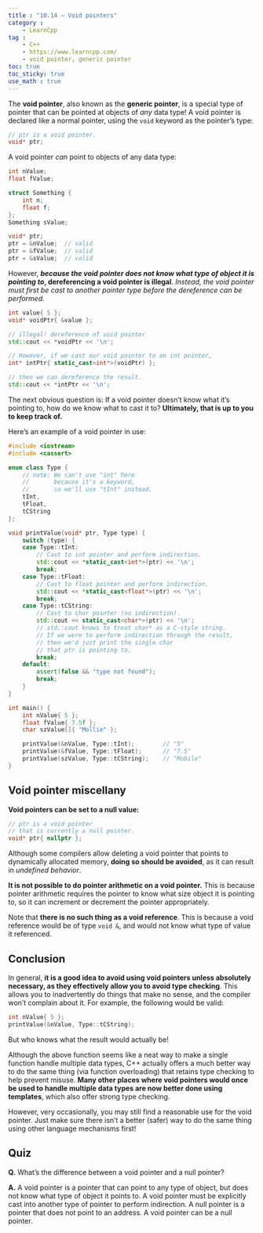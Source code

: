 ```yaml
---
title : "10.14 — Void pointers"
category :
    - LearnCpp
tag : 
    - C++
    - https://www.learncpp.com/
    - void pointer, generic pointer
toc: true  
toc_sticky: true 
use_math : true
---
```


The **void pointer**, also known as the **generic pointer**, is a special type of pointer that can be pointed at objects of *any* data type! A void pointer is declared like a normal pointer, using the `void` keyword as the pointer’s type:

```c++
// ptr is a void pointer.
void* ptr; 
```

A void pointer *can* point to objects of any data type:

```c++
int nValue;
float fValue;

struct Something {
    int n;
    float f;
};
Something sValue;

void* ptr;
ptr = &nValue;  // valid
ptr = &fValue;  // valid
ptr = &sValue;  // valid
```

However, ***because the void pointer does not know what type of object it is pointing to*, dereferencing a void pointer is illegal**. *Instead, the void pointer must first be cast to another pointer type before the dereference *can* be performed.*

```c++
int value{ 5 };
void* voidPtr{ &value };

// illegal! dereference of void pointer
std::cout << *voidPtr << '\n';

// However, if we cast our void pointer to an int pointer,
int* intPtr{ static_cast<int*>(voidPtr) };

// then we can dereference the result.
std::cout << *intPtr << '\n';
```

The next obvious question is: If a void pointer doesn’t know what it’s pointing to, how do we know what to cast it to? **Ultimately, that is up to you to keep track of.**

Here’s an example of a void pointer in use:

```c++
#include <iostream>
#include <cassert>

enum class Type {
    // note: We can't use "int" here
    //       because it's a keyword,
    //       so we'll use "tInt" instead.
    tInt,
    tFloat,
    tCString
};

void printValue(void* ptr, Type type) {
    switch (type) {
    case Type::tInt:
        // Cast to int pointer and perform indirection.
        std::cout << *static_cast<int*>(ptr) << '\n';
        break;
    case Type::tFloat:
        // Cast to float pointer and perform indirection.
        std::cout << *static_cast<float*>(ptr) << '\n';
        break;
    case Type::tCString:
        // Cast to char pointer (no indirection).
        std::cout << static_cast<char*>(ptr) << '\n';
        // std::cout knows to treat char* as a C-style string.
        // If we were to perform indirection through the result,
        // then we'd just print the single char
        // that ptr is pointing to.
        break;
    default:
        assert(false && "type not found");
        break;
    }
}

int main() {
    int nValue{ 5 };
    float fValue{ 7.5f };
    char szValue[]{ "Mollie" };

    printValue(&nValue, Type::tInt);        // "5"
    printValue(&fValue, Type::tFloat);      // "7.5"
    printValue(szValue, Type::tCString);    // "Mobile"
}
```

## Void pointer miscellany

**Void pointers can be set to a null value:**

```c++
// ptr is a void pointer
// that is currently a null pointer.
void* ptr{ nullptr }; 
```

Although some compilers allow deleting a void pointer that points to dynamically allocated memory, **doing so should be avoided**, as it can result in *undefined behavior*.

**It is not possible to do pointer arithmetic on a void pointer.** This is because pointer arithmetic requires the pointer to know what size object it is pointing to, so it can increment or decrement the pointer appropriately.

Note that **there is no such thing as a void reference**. This is because a void reference would be of type `void &`, and would not know what type of value it referenced.


## Conclusion

In general, **it is a good idea to avoid using void pointers unless absolutely necessary, as they effectively allow you to avoid type checking**. This allows you to inadvertently do things that make no sense, and the compiler won’t complain about it. For example, the following would be valid:

```c++
int nValue{ 5 };
printValue(&nValue, Type::tCString);
```

But who knows what the result would actually be!

Although the above function seems like a neat way to make a single function handle multiple data types, C++ actually offers a much better way to do the same thing (via function overloading) that retains type checking to help prevent misuse. **Many other places where void pointers would once be used to handle multiple data types are now better done using templates**, which also offer strong type checking.

However, very occasionally, you may still find a reasonable use for the void pointer. Just make sure there isn’t a better (safer) way to do the same thing using other language mechanisms first!


## Quiz

**Q.** What’s the difference between a void pointer and a null pointer?

**A.** A void pointer is a pointer that can point to any type of object, but does not know what type of object it points to. A void pointer must be explicitly cast into another type of pointer to perform indirection. A null pointer is a pointer that does not point to an address. A void pointer can be a null pointer.